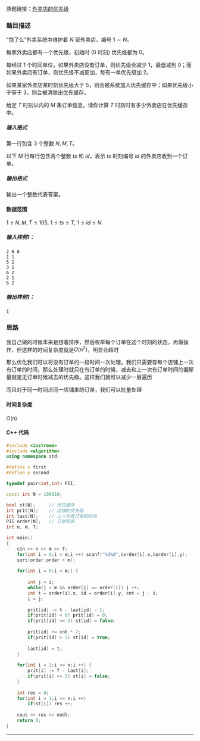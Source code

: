 原题链接：[外卖店的优先级](https://www.acwing.com/problem/content/1243/)

### 题目描述

“饱了么”外卖系统中维护着 $N$ 家外卖店，编号 $1∼N$。

每家外卖店都有一个优先级，初始时 ($0$ 时刻) 优先级都为 $0$。

每经过 $1$ 个时间单位，如果外卖店没有订单，则优先级会减少 $1$，最低减到 $0$；而如果外卖店有订单，则优先级不减反加，每有一单优先级加 $2$。

如果某家外卖店某时刻优先级大于 $5$，则会被系统加入优先缓存中；如果优先级小于等于 $3$，则会被清除出优先缓存。

给定 $T$ 时刻以内的 $M$ 条订单信息，请你计算 $T$ 时刻时有多少外卖店在优先缓存中。


##### 输入格式

第一行包含 $3$ 个整数 $N,M,T。$

以下 $M$ 行每行包含两个整数 $ts$ 和 $id$，表示 $ts$ 时刻编号 $id$ 的外卖店收到一个订单。

##### 输出格式

输出一个整数代表答案。

#### 数据范围

$1≤N,M,T≤105,$
$1≤ts≤T,$
$1≤id≤N$

##### 输入样例1：

```
2 6 6
1 1
5 2
3 1
6 2
2 1
6 2
```

##### 输出样例1：

```
1
```



### 思路

我自己做的时候本来是想着排序，然后枚举每个订单在这个时刻的状态，再做操作，但这样的时间复杂度就是$O(n^2)$，明显会超时

那么优化我们可以将没有订单的一段时间一次处理，我们只需要存每个店铺上一次有订单的时间，那么处理时就只在有订单的时候，减去和上一次有订单时间的偏移量就是无订单时候减去的优先级。这样我们就可以减少一层遍历

而且对于同一时间点同一店铺来的订单，我们可以批量处理



#### 时间复杂度

$O(n)$

#### C++ 代码
```cpp
#include <iostream>
#include <algorithm>
using namespace std;

#define x first
#define y second

typedef pair<int,int> PII;

const int N = 100010;

bool st[N];     // 优先缓存
int prit[N];    // 店铺的优先级
int last[N];    // 上一次有订单的时间
PII order[N];   // 订单列表 
int n, m, T;

int main()
{
    cin >> n >> m >> T;
    for(int i = 0;i < m;i ++) scanf("%d%d",&order[i].x,&order[i].y);
    sort(order,order + m);
    
    for(int i = 0;i < m;) {
        
        int j = i;
        while(j < m && order[j] == order[i]) j ++;
        int t = order[i].x, id = order[i].y, cnt = j - i;
        i = j;
        
        prit[id] -= t - last[id] - 1;
        if(prit[id] < 0) prit[id] = 0;
        if(prit[id] <= 3) st[id] = false;
        
        prit[id] += cnt * 2;
        if(prit[id] > 5) st[id] = true;
        
        last[id] = t;
    }
    
    for(int i = 1;i <= n;i ++) {
        prit[i] -= T - last[i];
        if(prit[i] <= 3) st[i] = false;
    }
    
    int res = 0;
    for(int i = 1;i <= n;i ++) 
        if(st[i]) res ++;
    
    cout << res << endl;
    return 0;
}
```

----------



